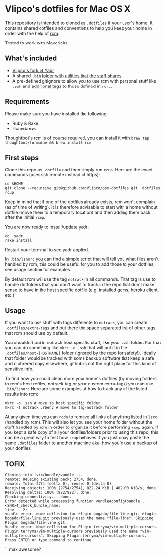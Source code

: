 Vlipco's dotfiles for Mac OS X 
================

This repository is intended to cloned as `.dotfiles` if your user's home. It contains shared dotfiles and conventions to help you keep your home in order with the help of [rcm](https://github.com/thoughtbot/rcm).

Tested to work with Mavericks.

## What's included

* [Vlipco's fork of Yadr](https://github.com/Vlipco/yadr)
* A shared `.bin` [folder with utilities that the staff shares](https://github.com/Vlipco/osx-dotfiles/tree/master/bin)
* A pre-defined gitignore to allow you to use rcm with personal stuff like `.ssh` and [additional tags](https://github.com/Vlipco/osx-dotfiles/blob/master/rcrc) to those defined in `rcrc`.

## Requirements

Please make sure you have installed the following:

* Ruby & Rake.
* Homebrew.

Thoughtbot's rcm is of course required, you can install it with `brew tap thoughtbot/formulae && brew install rcm`

## First steps


Clone this repo as `.dotfile` and then simply run `rcup`. Here are the exact commands (uses ssh remote instead of https):

```
cd $HOME
git clone --recursive git@github.com:Vlipco/osx-dotfiles.git .dotfiles
rcup
```

Keep in mind that if one of the dotfiles already exists, rcm won't complain (as of time of writing). It is therefore advisable to start with a home without dotfile (move them to a temporary location) and then adding them back after the initial `rcup`.

You are now ready to install/update yadr:

```
cd .yadr
rake install
```

Restart your terminal to see yadr applied.

In `.bin/lsnorc` you can find a simple script that will tell you what files aren't handled by rcm, this could be useful for you to add those to your dotfiles, see usage section for examples.

By default rcm will use the tag `notrack` in all commands. That tag is use to handle dotfolders that you don't want to track in the repo that don't make sense to have in the host specific dotfile (e.g. installed gems, heroku client, etc.)

## Usage

If you want to use stuff with tags differente to `notrack`, you can create `.dotfiles/extra-tags` and put there the space separated list of other tags that rcm should use by default.

You shouldn't put in notrack host specific stuff, like your `.ssh` folder. For that you can do something like `mkrc -o .ssh` that will put it in the `.dotfiles/host-[HOSTNAME]` folder (ignored by the repo for safety!). Ideally that folder would be tracked with some backup software that keep a safe and ciphrered copy elsewhere, github is not the right place for this kind of sensitive info.

To find how you could clean more your home's dotfiles (by moving folders to rcm's host rcfiles, notrack tag or your custom extra-tags) you can use `.bin/lsnorc` Here are some examples of how to track any of the listed results into rcm:

```
mkrc -o .ssh # move to host specific folder
mkrc -t notrack .rbenv # move to tag-notrack folder
```

At any given time you can `rcdn` to remove all links of anything listed in `lsrc` (handled by rcm). This will also let you see your home folder without the stuff handled by rcm in order to organize it before performing `rcup` again. If you kept a safe copy of all your dotfiles/folders prior to using this repo, this can be a great way to test how `rcup` behaves if you just copy paste the same `.dotfiles` folder to another machine aka. how you'd use a backup of your dotfiles


## TOFIX

```
Cloning into 'vim/bundle/vundle'...
remote: Reusing existing pack: 2754, done.
remote: Total 2754 (delta 0), reused 0 (delta 0)
Receiving objects: 100% (2754/2754), 822.24 KiB | 402.00 KiB/s, done.
Resolving deltas: 100% (922/922), done.
Checking connectivity... done.
Error detected while processing function vundle#config#bundle..<SNR>4_check_bundle_name:
line    2:
Vundle error: Name collision for Plugin bogado/file-line.git. Plugin bogado/file-line.git previously used the name "file-line". Skipping Plugin bogado/file-line.git.
Vundle error: Name collision for Plugin terryma/vim-multiple-cursors. Plugin terryma/vim-multiple-cursors previously used the name "vim-multiple-cursors". Skipping Plugin terryma/vim-multiple-cursors.
Press ENTER or type command to continue
```

``
max awesome?
```